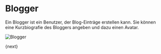 <!-- add-breadcrumbs -->
# Blogger


Ein Blogger ist ein Benutzer, der Blog-Einträge erstellen kann. Sie können eine Kurzbiografie des Bloggers angeben und dazu einen Avatar.

<img class="screenshot" alt="Blogger" src="{{docs_base_url}}/v12/assets/img/website/blogger.png">

{next}
